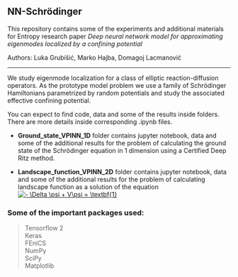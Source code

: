 ## NN-Schrödinger

This repository contains some of the experiments and additional materials for Entropy research paper *Deep neural network model for approximating eigenmodes localized by a 
confining potential*

Authors: Luka Grubišić, Marko Hajba, Domagoj Lacmanović
_________________________________________________________________
We study eigenmode localization for a class of elliptic reaction-diffusion operators. As the prototype model problem we use a family of Schrödinger Hamiltonians parametrized
 by random potentials and study the associated effective confining potential. 

You can expect to find code, data and some of the results inside folders. There are more details inside corresponding .ipynb files.

*   **Ground_state_VPINN_1D** folder contains jupyter notebook, data and some of the additional results for the problem of calculating the ground state of the Schrödinger equation in 1 dimension using a Certified Deep Ritz method.

*   **Landscape_function_VPINN_2D** folder contains jupyter notebook, data and some of the additional results for the problem of calculating landscape function as a solution of the equation
<a href="https://www.codecogs.com/eqnedit.php?latex=-&space;\Delta&space;\psi&space;&plus;&space;V\psi&space;=&space;\textbf{1}" target="_blank"><img src="https://latex.codecogs.com/gif.latex?-&space;\Delta&space;\psi&space;&plus;&space;V\psi&space;=&space;\textbf{1}" title="- \Delta \psi + V\psi = \textbf{1}" /></a>


### Some of the important packages used:


> Tensorflow 2\
Keras\
FEniCS\
NumPy\
SciPy\
Matplotlib
